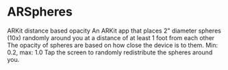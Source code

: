# ARSpheres
ARKit distance based opacity
An ARKit app that places 2" diameter spheres (10x) randomly around you at a distance of at least 1 foot from each other
The opacity of spheres are based on how close the device is to them. Min: 0.2, max: 1.0
Tap the screen to randomly redistribute the spheres around you.
